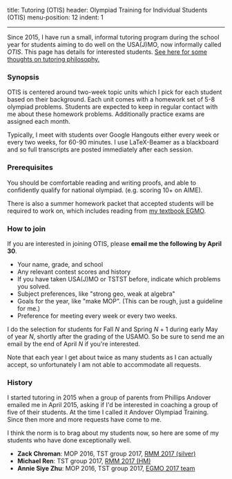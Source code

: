 title: Tutoring (OTIS)
header: Olympiad Training for Individual Students (OTIS)
menu-position: 12
indent: 1

---

Since 2015, I have run a small,
informal tutoring program during the school year
for students aiming to do well on the USA(J)MO,
now informally called *OTIS*.
This page has details for interested students.
[See here for some thoughts on tutoring philosophy.][tutor]

### Synopsis
OTIS is centered around two-week topic units
which I pick for each student based on their background.
Each unit comes with a homework set of 5-8 olympiad problems.
Students are expected to keep in regular contact with me
about these homework problems.
Additionally practice exams are assigned each month.

Typically, I meet with students over Google Hangouts
either every week or every two weeks, for 60-90 minutes.
I use LaTeX-Beamer as a blackboard and so full transcripts are posted
immediately after each session.

### Prerequisites
You should be comfortable reading and writing proofs,
and able to confidently qualify for national olympiad.
(e.g. scoring 10+ on AIME).

There is also a summer homework packet that accepted students
will be required to work on,
which includes reading from [my textbook EGMO][geombook].

### How to join
If you are interested in joining OTIS,
please **email me the following by April 30**.

* Your name, grade, and school
* Any relevant contest scores and history
* If you have taken USA(J)MO or TSTST before, indicate which problems you solved.
* Subject preferences, like "strong geo, weak at algebra"
* Goals for the year, like "make MOP".
  (This can be rough, just a guideline for me.)
* Preference for meeting every week or every two weeks.

I do the selection for students for Fall $N$ and Spring $N+1$
during early May of year $N$, shortly after the grading of the USAMO.
So be sure to send me an email by the end of April $N$ if you're interested.

Note that each year I get about twice as many students as I can actually accept,
so unfortunately I am not able to accommodate all requests.

### History
I started tutoring in 2015 when a group of parents
from Phillips Andover emailed me in April 2015,
asking if I'd be interested in coaching a group of five of their students.
At the time I called it Andover Olympiad Training.
Since then more and more requests have come to me.

I think the norm is to brag about my students now, so
here are some of my students who have done exceptionally well.

* **Zack Chroman**: MOP 2016, TST group 2017,
  [RMM 2017 (silver)](http://rmms.lbi.ro/rmm2017/index.php?id=results_math)
* **Michael Ren**: TST group 2017,
  [RMM 2017 (HM)](http://rmms.lbi.ro/rmm2017/index.php?id=results_math)
* **Annie Siye Zhu**: MOP 2016, TST group 2017,
  [EGMO 2017 team](https://www.egmo.org/registration/2017/person212)

[tutor]: https://usamo.wordpress.com/2016/02/07/stop-paying-me-per-hour/
[geombook]: geombook.html
